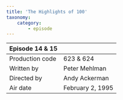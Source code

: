 ```yaml
---
title: 'The Highlights of 100'
taxonomy:
    category:
        - episode
---
```


| Episode 14 & 15 | |
|-----------------|--------------------------------|
| Production code | 623 & 624                            |
| Written by      | Peter Mehlman |
| Directed by     | Andy Ackerman                   |
| Air date        | February 2, 1995                   |
